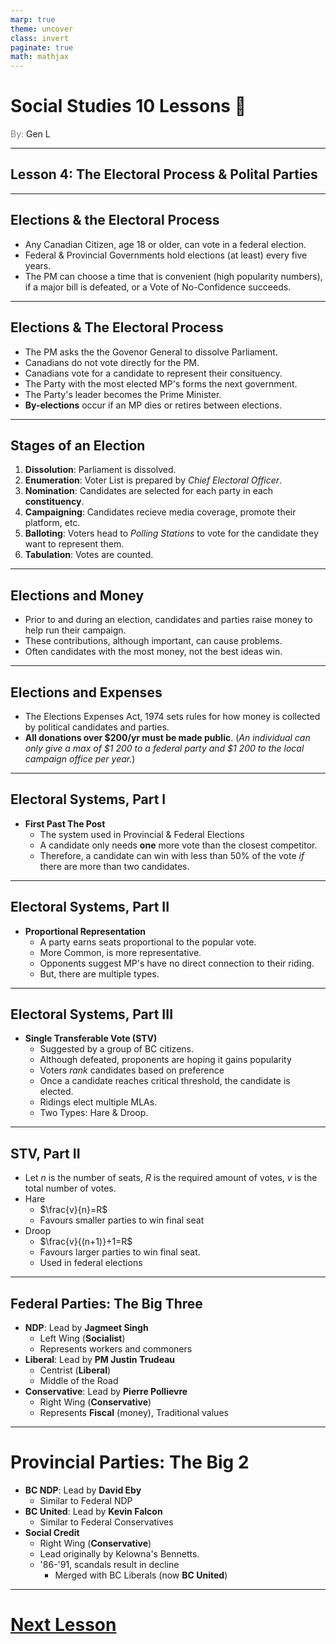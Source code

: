 ```yaml
---
marp: true
theme: uncover
class: invert
paginate: true
math: mathjax
---
```


# <!--fit--> Social Studies 10 Lessons :book:

<span style="color:grey">By:</span> Gen L

<!--_footer: In partnership with Hyperion University, 2023-->

---

## Lesson 4: The Electoral Process & Polital Parties

---

## Elections & the Electoral Process

* Any Canadian Citizen, age 18 or older, can vote in a federal election.
* Federal & Provincial Governments hold elections (at least) every five years.
* The PM can choose a time that is convenient (high popularity numbers), if a major bill is defeated, or a Vote of No-Confidence succeeds.

---

## Elections & The Electoral Process

* The PM asks the the Govenor General to dissolve Parliament.
* Canadians do not vote directly for the PM.
* Canadians vote for a candidate to represent their consituency.
* The Party with the most elected MP's forms the next government.
* The Party's leader becomes the Prime Minister.
* **By-elections** occur if an MP dies or retires between elections.

---

## Stages of an Election

1) **Dissolution**: Parliament is dissolved.
2) **Enumeration**: Voter List is prepared by *Chief Electoral Officer*.
3) **Nomination**: Candidates are selected for each party in each **constituency**.
4) **Campaigning**: Candidates recieve media coverage, promote their platform, etc.
5) **Balloting**: Voters head to *Polling Stations* to vote for the candidate they want to represent them.
6) **Tabulation**: Votes are counted.

---

## Elections and Money

* Prior to and during an election, candidates and parties raise money to help run their campaign.
* These contributions, although important, can cause problems.
* Often candidates with the most money, not the best ideas win.

---

## Elections and Expenses

* The Elections Expenses Act, 1974 sets rules for how money is collected by political candidates and parties.
* **All donations over $200/yr must be made public**. (*An individual can only give a max of $1 200 to a federal party and $1 200 to the local campaign office per year.*)

---

## Electoral Systems, Part I

* **First Past The Post**
    * The system used in Provincial & Federal Elections
    * A candidate only needs **one** more vote than the closest competitor.
    * Therefore, a candidate can win with less than 50% of the vote *if* there are more than two candidates.

---

## Electoral Systems, Part II

* **Proportional Representation**
    * A party earns seats proportional to the popular vote.
    * More Common, is more representative.
    * Opponents suggest MP's have no direct connection to their riding.
    * But, there are multiple types.

---

## Electoral Systems, Part III

* **Single Transferable Vote (STV)**
    * Suggested by a group of BC citizens.
    * Although defeated, proponents are hoping it gains popularity
    * Voters *rank* candidates based on preference
    * Once a candidate reaches critical threshold, the candidate is elected.
    * Ridings elect multiple MLAs.
    * Two Types: Hare & Droop.

---

## STV, Part II

* Let $n$ is the number of seats, $R$ is the required amount of votes, $v$ is the total number of votes.
* Hare
    * $\frac{v}{n}=R$
    * Favours smaller parties to win final seat
* Droop
    * $\frac{v}{(n+1)}+1=R$
    * Favours larger parties to win final seat.
    * Used in federal elections

---

## Federal Parties: The Big Three

* **NDP**: Lead by **Jagmeet Singh**
    * Left Wing (**Socialist**)
    * Represents workers and commoners
* **Liberal**: Lead by **PM Justin Trudeau**
    * Centrist (**Liberal**)
    * Middle of the Road
* **Conservative**: Lead by **Pierre Pollievre**
    * Right Wing (**Conservative**)
    * Represents **Fiscal** (money), Traditional values

---

# Provincial Parties: The Big 2

* **BC NDP**: Lead by **David Eby**
    * Similar to Federal NDP
* **BC United**: Lead by **Kevin Falcon**
    * Similar to Federal Conservatives
* **Social Credit**
    * Right Wing (**Conservative**)
    * Lead originally by Kelowna's Bennetts.
    * '86-'91, scandals result in decline
        * Merged with BC Liberals (now **BC United**)

---

# [Next Lesson <i class="fa-solid fa-circle-arrow-right"></i>](Lesson%205%20(The%20Constitution).html)

<link rel="stylesheet" href="https://cdnjs.cloudflare.com/ajax/libs/font-awesome/6.3.0/css/all.min.css">